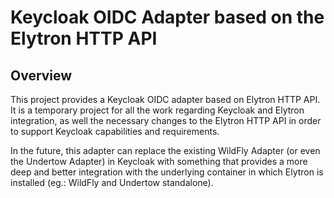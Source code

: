 # Keycloak OIDC Adapter based on the Elytron HTTP API

## Overview
This project provides a Keycloak OIDC adapter based on Elytron HTTP API. It is a temporary project for all the work regarding Keycloak and Elytron integration, as well the necessary changes to the Elytron HTTP API in order to support Keycloak capabilities and requirements.

In the future, this adapter can replace the existing WildFly Adapter (or even the Undertow Adapter) in Keycloak with something that provides a more deep and better integration with the underlying container in which Elytron is installed (eg.: WildFly and Undertow standalone).
